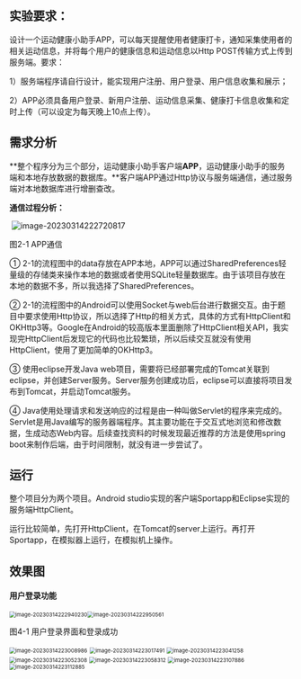 ## **实验要求：**

设计一个运动健康小助手APP，可以每天提醒使用者健康打卡，通知采集使用者的相关运动信息，并将每个用户的健康信息和运动信息以Http POST传输方式上传到服务端。要求：

1）服务端程序请自行设计，能实现用户注册、用户登录、用户信息收集和展示；

2）APP必须具备用户登录、新用户注册、运动信息采集、健康打卡信息收集和定时上传（可以设定为每天晚上10点上传）。



## 需求分析

**整个程序分为三个部分，运动健康小助手客户端****APP****，运动健康小助手的服务端和本地存放数据的数据库。**客户端APP通过Http协议与服务端通信，通过服务端对本地数据库进行增删查改。

**通信过程分析：**

​                               ![image-20230314222720817](C:\Users\Alice\AppData\Roaming\Typora\typora-user-images\image-20230314222720817.png)

图2-1 APP通信

①  2-1的流程图中的data存放在APP本地，APP可以通过SharedPreferences轻量级的存储类来操作本地的数据或者使用SQLite轻量数据库。由于该项目存放在本地的数据不多，所以我选择了SharedPreferences。

②  2-1的流程图中的Android可以使用Socket与web后台进行数据交互。由于题目中要求使用Http协议，所以选择了Http的相关方式，具体的方式有HttpClient和OKHttp3等。Google在Android的较高版本里面删除了HttpClient相关API，我实现完HttpClient后发现它的代码也比较繁琐，所以后续交互就没有使用HttpClient，使用了更加简单的OKHttp3。

③  使用eclipse开发Java web项目，需要将已经部署完成的Tomcat关联到eclipse，并创建Server服务。Server服务创建成功后，eclipse可以直接将项目发布到Tomcat，并启动Tomcat服务。

④  Java使用处理请求和发送响应的过程是由一种叫做Servlet的程序来完成的。Servlet是用Java编写的服务器端程序。其主要功能在于交互式地浏览和修改数据，生成动态Web内容。后续查找资料的时候发现最近推荐的方法是使用spring boot来制作后端，由于时间限制，就没有进一步尝试了。



## 运行

整个项目分为两个项目。Android studio实现的客户端Sportapp和Eclipse实现的服务端HttpClient。

运行比较简单，先打开HttpClient，在Tomcat的server上运行。再打开Sportapp，在模拟器上运行，在模拟机上操作。



## 效果图

#### 用户登录功能



<img src="C:\Users\Alice\AppData\Roaming\Typora\typora-user-images\image-20230314222940230.png" alt="image-20230314222940230" style="zoom: 67%;" /><img src="C:\Users\Alice\AppData\Roaming\Typora\typora-user-images\image-20230314222950561.png" alt="image-20230314222950561" style="zoom:67%;" />

图4-1 用户登录界面和登录成功

<img src="C:\Users\Alice\AppData\Roaming\Typora\typora-user-images\image-20230314223008986.png" alt="image-20230314223008986" style="zoom: 67%;" />

<img src="C:\Users\Alice\AppData\Roaming\Typora\typora-user-images\image-20230314223017491.png" alt="image-20230314223017491" style="zoom:67%;" />



<img src="C:\Users\Alice\AppData\Roaming\Typora\typora-user-images\image-20230314223041258.png" alt="image-20230314223041258" style="zoom:67%;" />

<img src="C:\Users\Alice\AppData\Roaming\Typora\typora-user-images\image-20230314223052308.png" alt="image-20230314223052308" style="zoom:67%;" />

<img src="C:\Users\Alice\AppData\Roaming\Typora\typora-user-images\image-20230314223058312.png" alt="image-20230314223058312" style="zoom:67%;" />

<img src="C:\Users\Alice\AppData\Roaming\Typora\typora-user-images\image-20230314223107886.png" alt="image-20230314223107886" style="zoom:67%;" />

<img src="C:\Users\Alice\AppData\Roaming\Typora\typora-user-images\image-20230314223112885.png" alt="image-20230314223112885" style="zoom:67%;" />